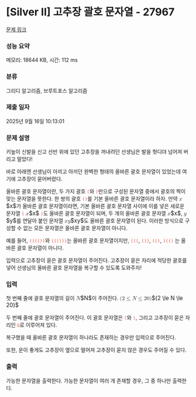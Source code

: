 # [Silver II] 고추장 괄호 문자열 - 27967 

[문제 링크](https://www.acmicpc.net/problem/27967) 

### 성능 요약

메모리: 18644 KB, 시간: 112 ms

### 분류

그리디 알고리즘, 브루트포스 알고리즘

### 제출 일자

2025년 9월 16일 10:13:01

### 문제 설명

<p>키높이 신발을 신고 선반 위에 있던 고추장을 꺼내려던 선생님은 발을 헛디뎌 넘어져 버리고 말았다!</p>

<p>바로 아래엔 선생님이 아끼고 아끼던 완벽한 형태의 올바른 괄호 문자열이 있었는데 여기에 고추장이 묻어버렸다. </p>

<p>올바른 괄호 문자열이란, 두 가지 괄호 <span style="color:#e74c3c;"><code>(</code></span>와 <span style="color:#e74c3c;"><code>)</code></span>만으로 구성된 문자열 중에서 괄호의 짝이 맞는 문자열을 뜻한다. 한 쌍의 괄호 <span style="color:#e74c3c;"><code>()</code></span>를 기본 올바른 괄호 문자열이라 하자. 만약 <mjx-container class="MathJax" jax="CHTML" style="font-size: 109%; position: relative;"><mjx-math class="MJX-TEX" aria-hidden="true"><mjx-mi class="mjx-i"><mjx-c class="mjx-c1D465 TEX-I"></mjx-c></mjx-mi></mjx-math><mjx-assistive-mml unselectable="on" display="inline"><math xmlns="http://www.w3.org/1998/Math/MathML"><mi>x</mi></math></mjx-assistive-mml><span aria-hidden="true" class="no-mathjax mjx-copytext">$x$</span></mjx-container>가 올바른 괄호 문자열이라면, 기본 올바른 괄호 문자열 사이에 이를 넣은 새로운 문자열 <span style="color:#e74c3c;"><code>(</code></span> <mjx-container class="MathJax" jax="CHTML" style="font-size: 109%; position: relative;"><mjx-math class="MJX-TEX" aria-hidden="true"><mjx-mi class="mjx-i"><mjx-c class="mjx-c1D465 TEX-I"></mjx-c></mjx-mi></mjx-math><mjx-assistive-mml unselectable="on" display="inline"><math xmlns="http://www.w3.org/1998/Math/MathML"><mi>x</mi></math></mjx-assistive-mml><span aria-hidden="true" class="no-mathjax mjx-copytext">$x$</span></mjx-container> <span style="color:#e74c3c;"><code>)</code></span>도 올바른 괄호 문자열이 되며, 두 개의 올바른 괄호 문자열 <mjx-container class="MathJax" jax="CHTML" style="font-size: 109%; position: relative;"><mjx-math class="MJX-TEX" aria-hidden="true"><mjx-mi class="mjx-i"><mjx-c class="mjx-c1D465 TEX-I"></mjx-c></mjx-mi></mjx-math><mjx-assistive-mml unselectable="on" display="inline"><math xmlns="http://www.w3.org/1998/Math/MathML"><mi>x</mi></math></mjx-assistive-mml><span aria-hidden="true" class="no-mathjax mjx-copytext">$x$</span></mjx-container>, <mjx-container class="MathJax" jax="CHTML" style="font-size: 109%; position: relative;"><mjx-math class="MJX-TEX" aria-hidden="true"><mjx-mi class="mjx-i"><mjx-c class="mjx-c1D466 TEX-I"></mjx-c></mjx-mi></mjx-math><mjx-assistive-mml unselectable="on" display="inline"><math xmlns="http://www.w3.org/1998/Math/MathML"><mi>y</mi></math></mjx-assistive-mml><span aria-hidden="true" class="no-mathjax mjx-copytext">$y$</span></mjx-container>를 연달아 붙인 문자열 <mjx-container class="MathJax" jax="CHTML" style="font-size: 109%; position: relative;"><mjx-math class="MJX-TEX" aria-hidden="true"><mjx-mi class="mjx-i"><mjx-c class="mjx-c1D465 TEX-I"></mjx-c></mjx-mi><mjx-mi class="mjx-i"><mjx-c class="mjx-c1D466 TEX-I"></mjx-c></mjx-mi></mjx-math><mjx-assistive-mml unselectable="on" display="inline"><math xmlns="http://www.w3.org/1998/Math/MathML"><mi>x</mi><mi>y</mi></math></mjx-assistive-mml><span aria-hidden="true" class="no-mathjax mjx-copytext">$xy$</span></mjx-container>도 올바른 괄호 문자열이 된다. 이러한 방식으로 구성할 수 없는 모든 문자열은 올바른 괄호 문자열이 아니다.</p>

<p>예를 들어, <span style="color:#e74c3c;"><code>()(())</code></span>와 <span style="color:#e74c3c;"><code>((()))</code></span>는 올바른 괄호 문자열이지만, <span style="color:#e74c3c;"><code>(((</code></span>, <span style="color:#e74c3c;"><code>())</code></span>, <span style="color:#e74c3c;"><code>(()</code></span>, <span style="color:#e74c3c;"><code>)(()</code></span> 는 올바른 괄호 문자열이 아니다.</p>

<p>입력으로 고추장이 묻은 괄호 문자열이 주어진다. 고추장이 묻은 자리에 적당한 괄호를 넣어 선생님의 올바른 괄호 문자열을 복구할 수 있도록 도와주자!</p>

### 입력 

 <p>첫 번째 줄에 괄호 문자열의 길이 <mjx-container class="MathJax" jax="CHTML" style="font-size: 109%; position: relative;"><mjx-math class="MJX-TEX" aria-hidden="true"><mjx-mi class="mjx-i"><mjx-c class="mjx-c1D441 TEX-I"></mjx-c></mjx-mi></mjx-math><mjx-assistive-mml unselectable="on" display="inline"><math xmlns="http://www.w3.org/1998/Math/MathML"><mi>N</mi></math></mjx-assistive-mml><span aria-hidden="true" class="no-mathjax mjx-copytext">$N$</span></mjx-container>이 주어진다. <mjx-container class="MathJax" jax="CHTML" style="font-size: 109%; position: relative;"><mjx-math class="MJX-TEX" aria-hidden="true"><mjx-mo class="mjx-n"><mjx-c class="mjx-c28"></mjx-c></mjx-mo><mjx-mn class="mjx-n"><mjx-c class="mjx-c32"></mjx-c></mjx-mn><mjx-mo class="mjx-n" space="4"><mjx-c class="mjx-c2264"></mjx-c></mjx-mo><mjx-mi class="mjx-i" space="4"><mjx-c class="mjx-c1D441 TEX-I"></mjx-c></mjx-mi><mjx-mo class="mjx-n" space="4"><mjx-c class="mjx-c2264"></mjx-c></mjx-mo><mjx-mn class="mjx-n" space="4"><mjx-c class="mjx-c32"></mjx-c><mjx-c class="mjx-c30"></mjx-c></mjx-mn><mjx-mo class="mjx-n"><mjx-c class="mjx-c29"></mjx-c></mjx-mo></mjx-math><mjx-assistive-mml unselectable="on" display="inline"><math xmlns="http://www.w3.org/1998/Math/MathML"><mo stretchy="false">(</mo><mn>2</mn><mo>≤</mo><mi>N</mi><mo>≤</mo><mn>20</mn><mo stretchy="false">)</mo></math></mjx-assistive-mml><span aria-hidden="true" class="no-mathjax mjx-copytext">$(2 \le N \le 20)$</span> </mjx-container></p>

<p>두 번째 줄에 괄호 문자열이 주어진다. 이 괄호 문자열은 <span style="color:#e74c3c;"><code>(</code></span>와 <span style="color:#e74c3c;"><code>)</code></span>, 그리고 고추장이 묻은 자리인 <span style="color:#e74c3c;"><code>G</code></span>로 이루어져 있다.</p>

<p>복구했을 때 올바른 괄호 문자열이 하나라도 존재하는 경우만 입력으로 주어진다.</p>

<p>또한, 운이 좋게도 고추장이 옆으로 떨어져 고추장이 묻지 않은 경우도 주어질 수 있다.</p>

### 출력 

 <p>가능한 문자열을 출력한다. 가능한 문자열이 여러 개 존재할 경우, 그 중 하나만 출력한다.</p>

